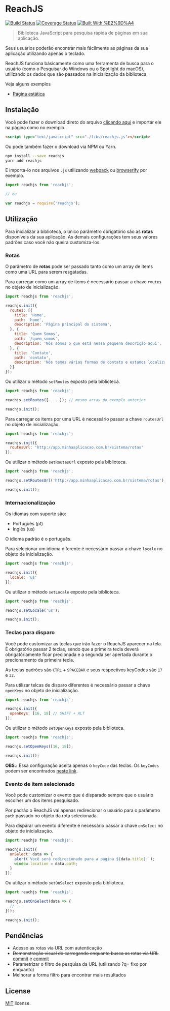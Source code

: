 # ReachJS

[![Build Status](https://travis-ci.org/helderdiin/reachjs.svg?branch=master)](https://travis-ci.org/helderdiin/reachjs)
[![Coverage Status](https://coveralls.io/repos/github/helderdiin/reachjs/badge.svg?branch=master)](https://coveralls.io/github/helderdiin/reachjs?branch=master)
[![Built With %E2%9D%A4](https://img.shields.io/badge/built%20with-%E2%9D%A4-red.svg)](https://github.com/helderdiin/reachjs)

> Biblioteca JavaScript para pesquisa rápida de páginas em sua aplicação.

Seus usuários poderão encontrar mais fácilmente as páginas da sua aplicação utilizando apenas o teclado.

ReachJS funciona básicamente como uma ferramenta de busca para o usuário (como o Pesquisar do Windows ou o Spotlight do macOS), utilizando os dados que são passados na inicialização da biblioteca.

Veja alguns exemplos

* [Página estática](http://helderdiin.github.io/reachjs/examples/static.html "Exemplo página estática")

## Instalação

Você pode fazer o download direto do arquivo [clicando aqui](https://raw.githubusercontent.com/helderdiin/reachjs/master/dist/reachjs.js "Link direto para o arquivo reachjs.js") e importar ele na página como no exemplo.

``` html
<script type="text/javascript" src="./libs/reachjs.js"></script>
```

Ou pode também fazer o download via NPM ou Yarn.

``` bash
npm install --save reachjs
yarn add reachjs
```

E importa-lo nos arquivos `.js` utilizando [webpack](https://webpack.github.io/ "webpack module bundler") ou [browserify](http://browserify.org/ "browserify") por exemplo.

``` javascript
import reachjs from 'reachjs';

// ou

var reachjs = require('reachjs');
```

## Utilização

Para inicializar a biblioteca, o único parâmetro obrigatório são as **rotas** disponíveis da sua aplicação. As demais configurações tem seus valores padrões caso você não queira customiza-los.

### Rotas

O parâmetro de **rotas** pode ser passado tanto como um array de items como uma URL para serem resgatadas.

Para carregar como um array de items é necessário passar a chave ``routes`` no objeto de inicialização.

``` javascript
import reachjs from 'reachjs';

reachjs.init({
  routes: [{
    title: 'Home',
    path: 'home',
    description: 'Página principal do sistema',
  }, {
    title: 'Quem Somos',
    path: '/quem_somos',
    description: 'Nós somos o que está nessa pequena descrição aqui',
  }, {
    title: 'Contato',
    path: 'contato',
    description: 'Nós temos várias formas de contato e estamos localizados nesse lugar aqui bem bacana :)',
  }]
});
```

Ou utilizar o método ``setRoutes`` exposto pela biblioteca.

``` javascript
import reachjs from 'reachjs';

reachjs.setRoutes([ ... ]); // mesmo array do exemplo anterior

reachjs.init();
```

Para carregar os items por uma URL é necessário passar a chave ``routesUrl`` no objeto de inicialização.

``` javascript
import reachjs from 'reachjs';

reachjs.init({
  routesUrl: 'http://app.minhaaplicacao.com.br/sistema/rotas'
});
```

Ou utilizar o método ``setRoutesUrl`` exposto pela biblioteca.

``` javascript
import reachjs from 'reachjs';

reachjs.setRoutesUrl('http://app.minhaaplicacao.com.br/sistema/rotas');

reachjs.init();
```

### Internacionalização

Os idiomas com suporte são:

* Português (pt)
* Inglês (us)

O idioma padrão é o português.

Para selecionar um idioma diferente é necessário passar a chave ``locale`` no objeto de inicialização.

``` javascript
import reachjs from 'reachjs';

reachjs.init({
  locale: 'us'
});
```

Ou utilizar o método ``setLocale`` exposto pela biblioteca.

``` javascript
import reachjs from 'reachjs';

reachjs.setLocale('us');

reachjs.init();
```

### Teclas para disparo

Você pode customizar as teclas que irão fazer o ReachJS aparecer na tela. É obrigatório passar 2 teclas, sendo que a primeira tecla deverá obrigatóriamente ficar precionada e a segunda ser apertada durante o precionamento da primeira tecla.

As teclas padrões são `CTRL` + `SPACEBAR` e seus respectivos keyCodes são `17` e `32`.

Para utilizar telcas de disparo diferentes é necessário passar a chave ``openKeys`` no objeto de inicialização.

``` javascript
import reachjs from 'reachjs';

reachjs.init({
  openKeys: [16, 18] // SHIFT + ALT
});
```

Ou utilizar o método ``setOpenKeys`` exposto pela biblioteca.

``` javascript
import reachjs from 'reachjs';

reachjs.setOpenKeys([16, 18]);

reachjs.init();
```

**OBS.:** Essa configuração aceita apenas o `keyCode` das teclas. Os `keyCodes` podem ser encontrados [neste link](http://keycode.info/ "Link para site de keyCodes").

### Evento de item selecionado

Você pode customizar o evento que é disparado sempre que o usuário escolher um dos items pesquisado.

Por padrão o ReachJS vai apenas redirecionar o usuário para o parâmetro `path` passado no objeto da rota selecionada.

Para disparar um evento diferente é necessário passar a chave ``onSelect`` no objeto de inicialização.

``` javascript
import reachjs from 'reachjs';

reachjs.init({
  onSelect: data => {
    alert(`Você será redirecionado para a página ${data.title}.`);
    window.location = data.path;
  }
});
```

Ou utilizar o método ``setOnSelect`` exposto pela biblioteca.

``` javascript
import reachjs from 'reachjs';

reachjs.setOnSelect(data => {
  // ...
}));

reachjs.init();
```

## Pendências

* Acesso as rotas via URL com autenticação
* ~~Demonstração visual de carregando enquanto busca as rotas via URL~~ [commit](https://github.com/helderdiin/reachjs/commit/9a84a28c52e4f974e824871b898e33c93070367c) e [commit](https://github.com/helderdiin/reachjs/commit/6785f6894871cc84ea4c848af58fa2c9d1e14ae0)
* Parametrizar o filtro de pesquisa da URL (utilizando ?q= fixo por enquanto)
* Melhorar a forma filtro para encontrar mais resultados

## License

[MIT](https://github.com/helderdiin/reachjs/blob/master/LICENSE "MIT") license.
